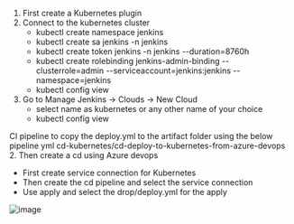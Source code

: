1. First create a Kubernetes plugin
2. Connect to the kubernetes cluster
   - kubectl create namespace jenkins
   - kubectl create sa jenkins -n jenkins
   - kubectl create token jenkins -n jenkins --duration=8760h
   - kubectl create rolebinding jenkins-admin-binding --clusterrole=admin --serviceaccount=jenkins:jenkins --namespace=jenkins
   - kubectl config view
2. Go to Manage Jenkins -> Clouds -> New Cloud
   - select name as kubernetes or any other name of your choice
   - kubectl config view


CI pipeline to copy the deploy.yml to the artifact folder using the below pipeline yml
   cd-kubernetes/cd-deploy-to-kubernetes-from-azure-devops
2. Then create a cd using Azure devops
   - First create service connection for Kubernetes
   - Then create the cd pipeline and select the service connection
   - Use apply and select the drop/deploy.yml for the apply

![image](https://github.com/user-attachments/assets/d4425387-adc9-44e7-80da-090ed06bbdff)

<!-- [This is commented out.](https://www.youtube.com/watch?v=qcmUy_iFT-A&ab_channel=LearnDevOpsandCloud) -->
